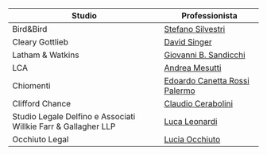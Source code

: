 
| Studio|Professionista|
|--|--|
|Bird&Bird|[Stefano Silvestri](https://www.twobirds.com/en/people/s/stefano-silvestri)|
|Cleary Gottlieb|[David Singer](https://www.clearygottlieb.com/professionals/david-singer)|
| Latham & Watkins|[Giovanni B. Sandicchi](https://www.lw.com/it/people/giovanni-sandicchi)|
|LCA|[Andrea Mesutti](https://www.lcalex.it/persone/andrea-messuti/)|
|Chiomenti|[Edoardo Canetta Rossi Palermo](https://www.chiomenti.net/it/professionisti/i-nostri-professionisti/edoardo-canetta-rossi-palermo/)|
|Clifford Chance|[Claudio Cerabolini](https://www.cliffordchance.com/people_and_places/people/partners/it/claudio_cerabolini.html)|
|Studio Legale Delfino e Associati Willkie Farr & Gallagher LLP|[Luca Leonardi](https://www.willkie.com/professionals/l/leonardi-luca)|
|Occhiuto Legal|[Lucia Occhiuto](https://www.occhiutolegal.it/)|

